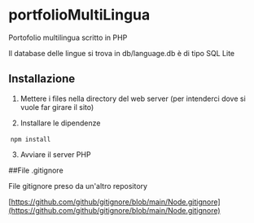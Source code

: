 # portfolioMultiLingua
Portofolio multilingua scritto in PHP

Il database delle lingue si trova in db/language.db è di tipo SQL Lite

## Installazione

1. Mettere i files nella directory del web server (per intenderci dove si vuole far girare il sito)

2. Installare le dipendenze

​	`npm install` 

3. Avviare il server PHP

##File .gitignore

File gitignore preso da un'altro repository

[https://github.com/github/gitignore/blob/main/Node.gitignore](https://github.com/github/gitignore/blob/main/Node.gitignore)
